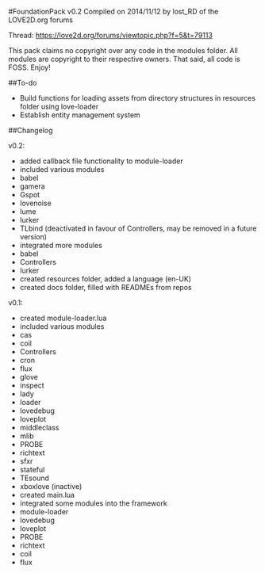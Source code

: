 #FoundationPack v0.2
Compiled on 2014/11/12 by lost_RD of the LOVE2D.org forums

Thread: https://love2d.org/forums/viewtopic.php?f=5&t=79113

This pack claims no copyright over any code in the modules folder.
All modules are copyright to their respective owners.
That said, all code is FOSS. Enjoy!

##To-do

- Build functions for loading assets from directory structures in resources folder using love-loader
- Establish entity management system


##Changelog

v0.2:
- added callback file functionality to module-loader
- included various modules
 - babel
 - gamera
 - Gspot
 - lovenoise
 - lume
 - lurker
 - TLbind (deactivated in favour of Controllers, may be removed in a future version)
- integrated more modules
 - babel
 - Controllers
 - lurker
- created resources folder, added a language (en-UK)
- created docs folder, filled with READMEs from repos 

v0.1:
- created module-loader.lua
- included various modules
 - cas
 - coil
 - Controllers
 - cron
 - flux
 - glove
 - inspect
 - lady
 - loader
 - lovedebug
 - loveplot
 - middleclass
 - mlib
 - PROBE
 - richtext
 - sfxr
 - stateful
 - TEsound
 - xboxlove (inactive)
- created main.lua
- integrated some modules into the framework
 - module-loader
 - lovedebug
 - loveplot
 - PROBE
 - richtext
 - coil
 - flux